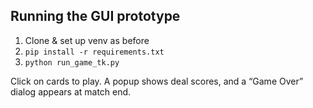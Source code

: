## Running the GUI prototype

1. Clone & set up venv as before  
2. `pip install -r requirements.txt`  
3. `python run_game_tk.py`

Click on cards to play. A popup shows deal scores, and a “Game Over” dialog appears at match end.
